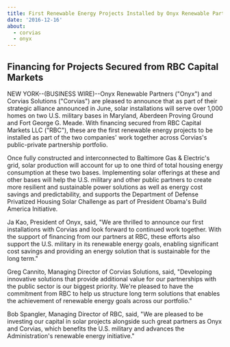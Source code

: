```yaml
---
title: First Renewable Energy Projects Installed by Onyx Renewable Partners on U.S. Military Bases as Part of Strategic Alliance with Corvias Solutions
date: '2016-12-16'
about:
  - corvias
  - onyx
---
```


## Financing for Projects Secured from RBC Capital Markets

NEW YORK--(BUSINESS WIRE)--Onyx Renewable Partners ("Onyx") and Corvias Solutions ("Corvias") are pleased to announce that as part of their strategic alliance announced in June, solar installations will serve over 1,000 homes on two U.S. military bases in Maryland, Aberdeen Proving Ground and Fort George G. Meade. With financing secured from RBC Capital Markets LLC ("RBC"), these are the first renewable energy projects to be installed as part of the two companies' work together across Corvias's public-private partnership portfolio.

Once fully constructed and interconnected to Baltimore Gas & Electric's grid, solar production will account for up to one third of total housing energy consumption at these two bases. Implementing solar offerings at these and other bases will help the U.S. military and other public partners to create more resilient and sustainable power solutions as well as energy cost savings and predictability, and supports the Department of Defense Privatized Housing Solar Challenge as part of President Obama's Build America Initiative.

Ja Kao, President of Onyx, said, "We are thrilled to announce our first installations with Corvias and look forward to continued work together. With the support of financing from our partners at RBC, these efforts also support the U.S. military in its renewable energy goals, enabling significant cost savings and providing an energy solution that is sustainable for the long term."

Greg Cannito, Managing Director of Corvias Solutions, said, "Developing innovative solutions that provide additional value for our partnerships with the public sector is our biggest priority. We're pleased to have the commitment from RBC to help us structure long term solutions that enables the achievement of renewable energy goals across our portfolio."

Bob Spangler, Managing Director of RBC, said, "We are pleased to be investing our capital in solar projects alongside such great partners as Onyx and Corvias, which benefits the U.S. military and advances the Administration's renewable energy initiative."
